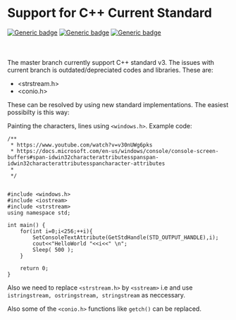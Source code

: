 # Support for C++ Current Standard 

[![Generic badge](https://img.shields.io/badge/C++11-GREEN.svg)](https://shields.io/)
[![Generic badge](https://img.shields.io/badge/C++14-GREEN.svg)](https://shields.io/)
[![Generic badge](https://img.shields.io/badge/C++17-GREEN.svg)](https://shields.io/)
\
\
\
\
The master branch currently support C++ standard v3. The issues with current branch is outdated/depreciated codes and libraries. These are:

* <strstream.h>
* <conio.h>

These can be resolved by using new standard implementations. The easiest possibilty is this way:

Painting the characters, lines using ``` <windows.h> ```.
 Example code:

```
/**
 * https://www.youtube.com/watch?v=v30nUWg6pks
 * https://docs.microsoft.com/en-us/windows/console/console-screen-buffers#span-idwin32characterattributesspanspan-idwin32characterattributesspancharacter-attributes
 * 
 */


#include <windows.h>
#include <iostream>
#include <strstream>
using namespace std;

int main() {
	for(int i=0;i<256;++i){
		SetConsoleTextAttribute(GetStdHandle(STD_OUTPUT_HANDLE),i);
		cout<<"HelloWorld "<<i<<" \n";
		Sleep( 500 );
	}

	return 0;
}
```

Also we need to replace ``` <strstream.h> ``` by ``` <sstream> ``` i.e and use ``` istringstream, ostringstream, stringstream``` as neccessary.

Also some of the ``` <conio.h> ``` functions like ``` getch() ``` can be replaced.